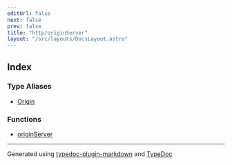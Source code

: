 ```yaml
---
editUrl: false
next: false
prev: false
title: "http/originServer"
layout: "/src/layouts/DocsLayout.astro"
---
```


## Index

### Type Aliases

- [Origin](/api/http/originserver/type-aliases/origin/)

### Functions

- [originServer](/api/http/originserver/functions/originserver/)

***

Generated using [typedoc-plugin-markdown](https://www.npmjs.com/package/typedoc-plugin-markdown) and [TypeDoc](https://typedoc.org/)
